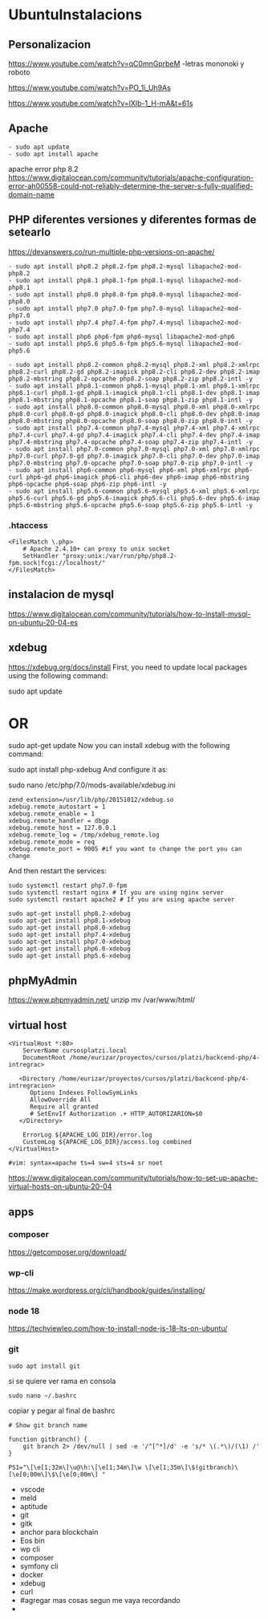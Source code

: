 # UbuntuInstalacions

## Personalizacion
https://www.youtube.com/watch?v=qC0mnGprbeM
-letras mononoki y roboto

https://www.youtube.com/watch?v=PO_1i_Uh9As

https://www.youtube.com/watch?v=lXIb-1_H-mA&t=61s

## Apache
```
- sudo apt update
- sudo apt install apache
```

apache error php 8.2
https://www.digitalocean.com/community/tutorials/apache-configuration-error-ah00558-could-not-reliably-determine-the-server-s-fully-qualified-domain-name


## PHP diferentes versiones y diferentes formas de setearlo
https://devanswers.co/run-multiple-php-versions-on-apache/
```
- sudo apt install php8.2 php8.2-fpm php8.2-mysql libapache2-mod-php8.2
- sudo apt install php8.1 php8.1-fpm php8.1-mysql libapache2-mod-php8.1
- sudo apt install php8.0 php8.0-fpm php8.0-mysql libapache2-mod-php8.0
- sudo apt install php7.0 php7.0-fpm php7.0-mysql libapache2-mod-php7.0
- sudo apt install php7.4 php7.4-fpm php7.4-mysql libapache2-mod-php7.4
- sudo apt install php6 php6-fpm php6-mysql libapache2-mod-php6
- sudo apt install php5.6 php5.6-fpm php5.6-mysql libapache2-mod-php5.6

- sudo apt install php8.2-common php8.2-mysql php8.2-xml php8.2-xmlrpc php8.2-curl php8.2-gd php8.2-imagick php8.2-cli php8.2-dev php8.2-imap php8.2-mbstring php8.2-opcache php8.2-soap php8.2-zip php8.2-intl -y
- sudo apt install php8.1-common php8.1-mysql php8.1-xml php8.1-xmlrpc php8.1-curl php8.1-gd php8.1-imagick php8.1-cli php8.1-dev php8.1-imap php8.1-mbstring php8.1-opcache php8.1-soap php8.1-zip php8.1-intl -y
- sudo apt install php8.0-common php8.0-mysql php8.0-xml php8.0-xmlrpc php8.0-curl php8.0-gd php8.0-imagick php8.0-cli php8.0-dev php8.0-imap php8.0-mbstring php8.0-opcache php8.0-soap php8.0-zip php8.0-intl -y
- sudo apt install php7.4-common php7.4-mysql php7.4-xml php7.4-xmlrpc php7.4-curl php7.4-gd php7.4-imagick php7.4-cli php7.4-dev php7.4-imap php7.4-mbstring php7.4-opcache php7.4-soap php7.4-zip php7.4-intl -y
- sudo apt install php7.0-common php7.0-mysql php7.0-xml php7.0-xmlrpc php7.0-curl php7.0-gd php7.0-imagick php7.0-cli php7.0-dev php7.0-imap php7.0-mbstring php7.0-opcache php7.0-soap php7.0-zip php7.0-intl -y
- sudo apt install php6-common php6-mysql php6-xml php6-xmlrpc php6-curl php6-gd php6-imagick php6-cli php6-dev php6-imap php6-mbstring php6-opcache php6-soap php6-zip php6-intl -y
- sudo apt install php5.6-common php5.6-mysql php5.6-xml php5.6-xmlrpc php5.6-curl php5.6-gd php5.6-imagick php5.6-cli php5.6-dev php5.6-imap php5.6-mbstring php5.6-opcache php5.6-soap php5.6-zip php5.6-intl -y
```
### .htaccess
```
<FilesMatch \.php>
    # Apache 2.4.10+ can proxy to unix socket
    SetHandler "proxy:unix:/var/run/php/php8.2-fpm.sock|fcgi://localhost/"
</FilesMatch>
```
## instalacion de mysql
https://www.digitalocean.com/community/tutorials/how-to-install-mysql-on-ubuntu-20-04-es

## xdebug
https://xdebug.org/docs/install
First, you need to update local packages using the following command:

sudo apt update
# OR
sudo apt-get update
Now you can install xdebug with the following command:

sudo apt install php-xdebug
And configure it as:

sudo nano /etc/php/7.0/mods-available/xdebug.ini

```
zend_extension=/usr/lib/php/20151012/xdebug.so
xdebug.remote_autostart = 1
xdebug.remote_enable = 1
xdebug.remote_handler = dbgp
xdebug.remote_host = 127.0.0.1
xdebug.remote_log = /tmp/xdebug_remote.log
xdebug.remote_mode = req
xdebug.remote_port = 9005 #if you want to change the port you can change 
```
And then restart the services:
```
sudo systemctl restart php7.0-fpm
sudo systemctl restart nginx # If you are using nginx server
sudo systemctl restart apache2 # If you are using apache server
```

```
sudo apt-get install php8.2-xdebug
sudo apt-get install php8.1-xdebug
sudo apt-get install php8.0-xdebug
sudo apt-get install php7.4-xdebug
sudo apt-get install php7.0-xdebug
sudo apt-get install php6.0-xdebug
sudo apt-get install php5.6-xdebug
```
## phpMyAdmin
https://www.phpmyadmin.net/
unzip
mv /var/www/html/

## virtual host
```
<VirtualHost *:80>
    ServerName cursosplatzi.local
    DocumentRoot /home/eurizar/proyectos/cursos/platzi/backcend-php/4-intregrac>

   <Directory /home/eurizar/proyectos/cursos/platzi/backcend-php/4-intregracion>
      Options Indexes FollowSymLinks
      AllowOverride All
      Require all granted
      # SetEnvIf Authorization .+ HTTP_AUTORIZARION=$0
   </Directory>

    ErrorLog ${APACHE_LOG_DIR}/error.log
    CustomLog ${APACHE_LOG_DIR}/access.log combined
</VirtualHost>

#vim: syntax=apache ts=4 sw=4 sts=4 sr noet
```
https://www.digitalocean.com/community/tutorials/how-to-set-up-apache-virtual-hosts-on-ubuntu-20-04

## apps

### composer
https://getcomposer.org/download/
### wp-cli
https://make.wordpress.org/cli/handbook/guides/installing/
### node 18
https://techviewleo.com/how-to-install-node-js-18-lts-on-ubuntu/

### git
```
sudo apt install git
```
si se quiere ver rama en consola 
```
sudo nano ~/.bashrc
```
copiar y pegar al final de bashrc
```
# Show git branch name

function gitbranch() {
    git branch 2> /dev/null | sed -e '/^[^*]/d' -e 's/* \(.*\)/(\1) /'
}

PS1="\[\e[1;32m\]\u@\h:\[\e[1;34m\]\w \[\e[1;35m\]\$(gitbranch)\[\e[0;00m\]\$\[\e[0;00m\] "
```

- vscode
- meld
- aptitude
- git
- gitk
- anchor para blockchain
- Eos bin
- wp cli
- composer
- symfony cli
- docker
- xdebug
- curl
- #agregar mas cosas segun me vaya recordando
- 
